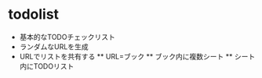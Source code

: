 # todolist

* 基本的なTODOチェックリスト
* ランダムなURLを生成
* URLでリストを共有する
** URL=ブック
** ブック内に複数シート
** シート内にTODOリスト
